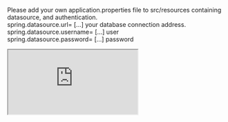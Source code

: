 Please add your own application.properties file to src/resources containing datasource, and authentication. <br>
spring.datasource.url= [...] your database connection address. <br>
spring.datasource.username= [...] user  <br>
spring.datasource.password= [...] password 

<iframe src="https://drive.google.com/file/d/1fkfYMsdb0aeUrAXABMSObZmrZgsGQXoK/view?usp=sharing"></iframe>

